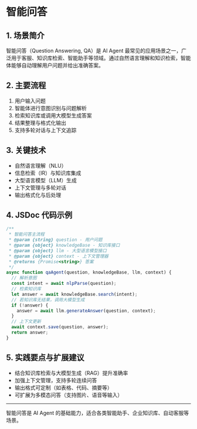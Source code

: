# 智能问答

## 1. 场景简介
智能问答（Question Answering, QA）是 AI Agent 最常见的应用场景之一，广泛用于客服、知识库检索、智能助手等领域。通过自然语言理解和知识检索，智能体能够自动理解用户问题并给出准确答案。

## 2. 主要流程
1. 用户输入问题
2. 智能体进行意图识别与问题解析
3. 检索知识库或调用大模型生成答案
4. 结果整理与格式化输出
5. 支持多轮对话与上下文追踪

## 3. 关键技术
- 自然语言理解（NLU）
- 信息检索（IR）与知识库集成
- 大型语言模型（LLM）生成
- 上下文管理与多轮对话
- 输出格式化与后处理

## 4. JSDoc 代码示例
```js
/**
 * 智能问答主流程
 * @param {string} question - 用户问题
 * @param {object} knowledgeBase - 知识库接口
 * @param {object} llm - 大型语言模型接口
 * @param {object} context - 上下文管理器
 * @returns {Promise<string>} 答案
 */
async function qaAgent(question, knowledgeBase, llm, context) {
  // 解析意图
  const intent = await nlpParse(question);
  // 检索知识库
  let answer = await knowledgeBase.search(intent);
  // 若知识库无结果，调用大模型生成
  if (!answer) {
    answer = await llm.generateAnswer(question, context);
  }
  // 上下文更新
  await context.save(question, answer);
  return answer;
}
```

## 5. 实践要点与扩展建议
- 结合知识库检索与大模型生成（RAG）提升准确率
- 加强上下文管理，支持多轮连续问答
- 输出格式可定制（如表格、代码、摘要等）
- 可扩展为多模态问答（支持图片、语音等输入）

---
智能问答是 AI Agent 的基础能力，适合各类智能助手、企业知识库、自动客服等场景。 